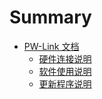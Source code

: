 # Summary

* [PW-Link 文档](README.md)
  * [硬件连接说明](hardware-link-description.md)
  * [软件使用说明](soft-operation-descriprion.md)
  * [更新程序说明](update-description.md)

